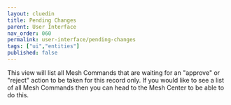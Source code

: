 ```yaml
---
layout: cluedin
title: Pending Changes
parent: User Interface
nav_order: 060
permalink: user-interface/pending-changes
tags: ["ui","entities"]
published: false
---
```


This view will list all Mesh Commands that are waiting for an "approve" or "reject" action to be taken for this record only. If you would like to see a list of all Mesh Commands then you can head to the Mesh Center to be able to do this. 